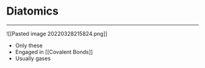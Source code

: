 # Diatomics
---
![[Pasted image 20220328215824.png]]
- Only these
- Engaged in [[Covalent Bonds]]
- Usually gases